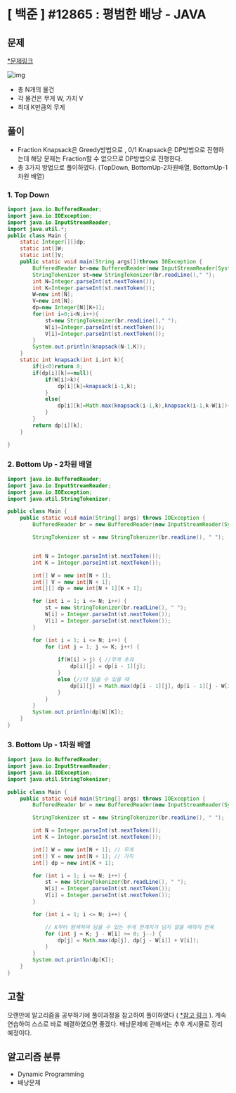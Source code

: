 # [ 백준 ] #12865 : 평범한 배낭  - JAVA
## 문제
[*문제링크](https://www.acmicpc.net/problem/12865)

![img](https://github.com/saranghein/saranghein/assets/98319061/4db1de51-c27b-471a-82c2-462423218e5e)

+ 총 N개의 물건
+ 각 물건은 무게 W, 가치 V
+ 최대 K만큼의 무게
## 풀이
+ Fraction Knapsack은 Greedy방법으로 , 0/1 Knapsack은 DP방법으로 진행하는데 해당 문제는 Fraction할 수 없으므로 DP방법으로 진행한다. 
+ 총 3가지 방법으로 풀이하였다. (TopDown, BottomUp-2차원배열, BottomUp-1차원 배열)
### 1. Top Down 
```java
import java.io.BufferedReader;
import java.io.IOException;
import java.io.InputStreamReader;
import java.util.*;
public class Main {
    static Integer[][]dp;
    static int[]W;
    static int[]V;
    public static void main(String args[])throws IOException {
        BufferedReader br=new BufferedReader(new InputStreamReader(System.in));
        StringTokenizer st=new StringTokenizer(br.readLine()," ");
        int N=Integer.parseInt(st.nextToken());
        int K=Integer.parseInt(st.nextToken());
        W=new int[N];
        V=new int[N];
        dp=new Integer[N][K+1];
        for(int i=0;i<N;i++){
            st=new StringTokenizer(br.readLine()," ");
            W[i]=Integer.parseInt(st.nextToken());
            V[i]=Integer.parseInt(st.nextToken());
        }
        System.out.println(knapsack(N-1,K));
    }
    static int knapsack(int i,int k){
        if(i<0)return 0;
        if(dp[i][k]==null){
            if(W[i]>k){
                dp[i][k]=knapsack(i-1,k);
            }
            else{
                dp[i][k]=Math.max(knapsack(i-1,k),knapsack(i-1,k-W[i])+V[i]);
            }
        }
        return dp[i][k];
    }

}
```
### 2. Bottom Up - 2차원 배열 
```java
import java.io.BufferedReader;
import java.io.InputStreamReader;
import java.io.IOException;
import java.util.StringTokenizer;

public class Main {
    public static void main(String[] args) throws IOException {
        BufferedReader br = new BufferedReader(new InputStreamReader(System.in));

        StringTokenizer st = new StringTokenizer(br.readLine(), " ");


        int N = Integer.parseInt(st.nextToken());
        int K = Integer.parseInt(st.nextToken());

        int[] W = new int[N + 1]; 
        int[] V = new int[N + 1]; 
        int[][] dp = new int[N + 1][K + 1];

        for (int i = 1; i <= N; i++) {
            st = new StringTokenizer(br.readLine(), " ");
            W[i] = Integer.parseInt(st.nextToken());
            V[i] = Integer.parseInt(st.nextToken());
        }

        for (int i = 1; i <= N; i++) {
            for (int j = 1; j <= K; j++) {
                
                if(W[i] > j) { //무게 초과
                    dp[i][j] = dp[i - 1][j];
                }
                else {//더 담을 수 있을 때
                    dp[i][j] = Math.max(dp[i - 1][j], dp[i - 1][j - W[i]] + V[i]);
                }
            }
        }
        System.out.println(dp[N][K]);
    }
}
```
### 3. Bottom Up - 1차원 배열
```java
import java.io.BufferedReader;
import java.io.InputStreamReader;
import java.io.IOException;
import java.util.StringTokenizer;

public class Main {
    public static void main(String[] args) throws IOException {
        BufferedReader br = new BufferedReader(new InputStreamReader(System.in));

        StringTokenizer st = new StringTokenizer(br.readLine(), " ");

        int N = Integer.parseInt(st.nextToken());
        int K = Integer.parseInt(st.nextToken());

        int[] W = new int[N + 1]; // 무게
        int[] V = new int[N + 1]; // 가치
        int[] dp = new int[K + 1];

        for (int i = 1; i <= N; i++) {
            st = new StringTokenizer(br.readLine(), " ");
            W[i] = Integer.parseInt(st.nextToken());
            V[i] = Integer.parseInt(st.nextToken());
        }

        for (int i = 1; i <= N; i++) {

            // K부터 탐색하여 담을 수 있는 무게 한계치가 넘지 않을 때까지 반복
            for (int j = K; j - W[i] >= 0; j--) {
                dp[j] = Math.max(dp[j], dp[j - W[i]] + V[i]);
            }
        }
        System.out.println(dp[K]);
    }
}
```

## 고찰
오랜만에 알고리즘을 공부하기에 풀이과정을 참고하여 풀이하였다 ( [*참고 링크](https://st-lab.tistory.com/141) ).
계속 연습하여 스스로 바로 해결하였으면 좋겠다. 배낭문제에 관해서는 추후 게시물로 정리 예정이다. 

## 알고리즘 분류
+ Dynamic Programming
+ 배낭문제
